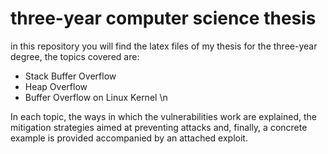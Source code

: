 # three-year computer science thesis
in this repository you will find the latex files of my thesis for the three-year degree, the topics covered are:


+ Stack Buffer Overflow
+ Heap Overflow
+ Buffer Overflow on Linux Kernel \n


In each topic, the ways in which the vulnerabilities work are explained, the mitigation strategies aimed at preventing attacks and, finally, a concrete example is provided accompanied by an attached exploit.
